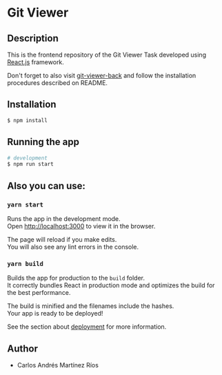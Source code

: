 # Git Viewer

## Description

This is the frontend repository of the Git Viewer Task developed using [React.js](https://reactjs.org/) framework.

Don't forget to also visit [git-viewer-back](https://github.com/charliemr99/git-viewer-back) and follow the installation procedures described on README.

## Installation

```bash
$ npm install
```

## Running the app

```bash
# development
$ npm run start
```

## Also you can use:

### `yarn start`

Runs the app in the development mode.\
Open [http://localhost:3000](http://localhost:3000) to view it in the browser.

The page will reload if you make edits.\
You will also see any lint errors in the console.

### `yarn build`

Builds the app for production to the `build` folder.\
It correctly bundles React in production mode and optimizes the build for the best performance.

The build is minified and the filenames include the hashes.\
Your app is ready to be deployed!

See the section about [deployment](https://facebook.github.io/create-react-app/docs/deployment) for more information.

## Author

- Carlos Andrés Martínez Ríos

